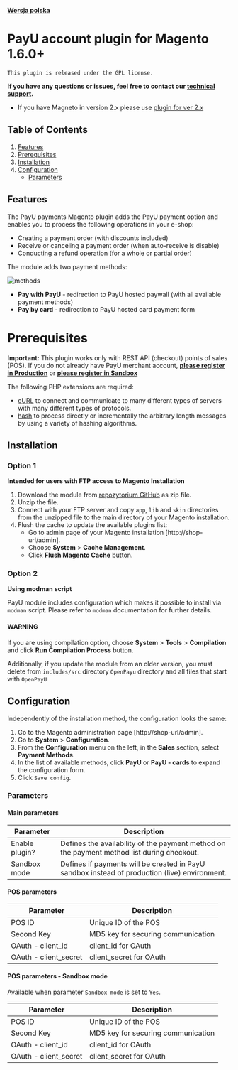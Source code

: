 [**Wersja polska**][ext0]

# PayU account plugin for Magento 1.6.0+
``This plugin is released under the GPL license.``

**If you have any questions or issues, feel free to contact our [technical support][ext7].**

* If you have Magneto in version 2.x please use [plugin for ver 2.x][ext6]

## Table of Contents

1. [Features](#features)
1. [Prerequisites](#prerequisites)
1. [Installation](#installation)
1. [Configuration](#configuration)
    * [Parameters](#parameters)

## Features
The PayU payments Magento plugin adds the PayU payment option and enables you to process the following operations in your e-shop:
  * Creating a payment order (with discounts included)
  * Receive or canceling a payment order (when auto-receive is disable)
  * Conducting a refund operation (for a whole or partial order)

The module adds two payment methods:

![methods][img0]
  * **Pay with PayU** - redirection to PayU hosted paywall (with all available payment methods)
  * **Pay by card** - redirection to PayU hosted card payment form

# Prerequisites

**Important:** This plugin works only with REST API (checkout) points of sales (POS). If you do not already have PayU merchant account, [**please register in Production**][ext4] or [**please register in Sandbox**][ext5]

The following PHP extensions are required:

  * [cURL][ext2] to connect and communicate to many different types of servers with many different types of protocols.
  * [hash][ext3] to process directly or incrementally the arbitrary length messages by using a variety of hashing algorithms.

## Installation

### Option 1
**Intended for users with FTP access to Magento Installation**

1. Download the module from [repozytorium GitHub][ext3] as zip file.
1. Unzip the file.
1. Connect with your FTP server and copy `app`, `lib` and `skin` directories from the unzipped file to the main directory of your Magento installation.
1. Flush the cache to update the available plugins list:
    * Go to admin page of your Magento installation [http://shop-url/admin].
    * Choose **System** > **Cache Management**.
    * Click **Flush Magento Cache** button.

### Option 2
**Using modman script**

PayU module includes configuration which makes it possible to install via `modman` script.
Please refer to `modman` documentation for further details.

#### WARNING
If you are using compilation option, choose **System** > **Tools** > **Compilation** and click **Run Compilation Process** button.

Additionally, if you update the module from an older version, you must delete from `includes/src` directory `OpenPayu` directory and all files that start with `OpenPayU`

## Configuration

Independently of the installation method, the configuration looks the same:

1. Go to the Magento administration page [http://shop-url/admin].
2. Go to **System** > **Configuration**.
3. From the **Configuration** menu on the left, in the **Sales** section, select **Payment Methods**.
4. In the list of available methods, click **PayU** or **PayU - cards** to expand the configuration form.
5. Click `Save config`.

### Parameters

#### Main parameters

| Parameter | Description |
|---------|-----------|
| Enable plugin? | Defines the availability of the payment method on the payment method list during checkout. |
| Sandbox mode | Defines if payments will be created in PayU sandbox instead of production (live) environment. |

#### POS parameters

| Parameter | Description |
|---------|-----------|
|POS ID|Unique ID of the POS|
|Second Key|MD5 key for securing communication|
|OAuth - client_id|client_id for OAuth|
|OAuth - client_secret|client_secret for OAuth|

#### POS parameters - Sandbox mode
Available when parameter `Sandbox mode` is set to `Yes`.

| Parameter | Description |
|---------|-----------|
|POS ID|Unique ID of the POS|
|Second Key|MD5 key for securing communication|
|OAuth - client_id|client_id for OAuth|
|OAuth - client_secret|client_secret for OAuth|


<!--LINKS-->

<!--topic urls:-->

<!--external links:-->
[ext0]: README.md
[ext1]: https://github.com/PayU/plugin_magento_160
[ext2]: http://php.net/manual/en/book.curl.php
[ext3]: http://php.net/manual/en/book.hash.php
[ext4]: https://www.payu.pl/en/commercial-offer
[ext5]: https://secure.snd.payu.com/boarding/#/form&pk_campaign=Plugin-Github&pk_kwd=Magento
[ext6]: https://github.com/PayU/plugin_magento_2
[ext7]: https://www.payu.pl/en/help

<!--images:-->
[img0]: readme_images/methods_en.png
